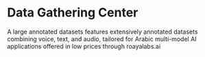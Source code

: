 # Data Gathering Center
A large annotated datasets features extensively annotated datasets combining voice, text, and audio, tailored for Arabic multi-model AI applications offered in low prices through roayalabs.ai
